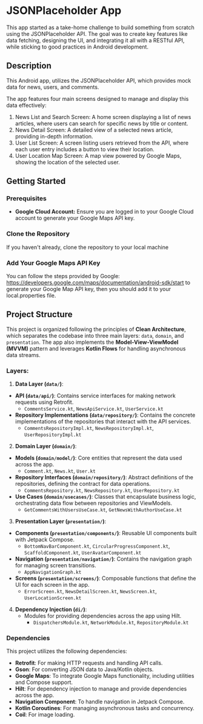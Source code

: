 ﻿# JSONPlaceholder App

This app started as a take-home challenge to build something from scratch using the JSONPlaceholder API. The goal was to create key features like data fetching, designing the UI, and integrating it all with a RESTful API, while sticking to good practices in Android development.

## Description
This Android app, utilizes the JSONPlaceholder API, which provides mock data for news, users, and comments. 

The app features four main screens designed to manage and display this data effectively:
  1. News List and Search Screen: A home screen displaying a list of news articles, where users can search for specific news by title or content.
  2. News Detail Screen: A detailed view of a selected news article, providing in-depth information.
  3. User List Screen: A screen listing users retrieved from the API, where each user entry includes a button to view their location.
  4. User Location Map Screen: A map view powered by Google Maps, showing the location of the selected user.

## Getting Started

### Prerequisites

- **Google Cloud Account:** Ensure you are logged in to your Google Cloud account to generate your Google Maps API key.

### Clone the Repository

If you haven't already, clone the repository to your local machine

### Add Your Google Maps API Key

You can follow the steps provided by Google: https://developers.google.com/maps/documentation/android-sdk/start to generate your Google Map API key, then you should add it to your local.properties file.

## Project Structure

This project is organized following the principles of **Clean Architecture**, which separates the codebase into three main layers: `data`, `domain`, and `presentation`. The app also implements the **Model-View-ViewModel (MVVM)** pattern and leverages **Kotlin Flows** for handling asynchronous data streams.

### Layers:

1. **Data Layer (`data/`)**:
  - **API (`data/api/`)**: Contains service interfaces for making network requests using Retrofit.
    - `CommentsService.kt`, `NewsApiService.kt`, `UserService.kt`
  - **Repository Implementations (`data/repository/`)**: Contains the concrete implementations of the repositories that interact with the API services.
    - `CommentsRepositoryImpl.kt`, `NewsRepositoryImpl.kt`, `UserRepositoryImpl.kt`

2. **Domain Layer (`domain/`)**:
  - **Models (`domain/model/`)**: Core entities that represent the data used across the app.
    - `Comment.kt`, `News.kt`, `User.kt`
  - **Repository Interfaces (`domain/repository/`)**: Abstract definitions of the repositories, defining the contract for data operations.
    - `CommentsRepository.kt`, `NewsRepository.kt`, `UserRepository.kt`
  - **Use Cases (`domain/usecases/`)**: Classes that encapsulate business logic, orchestrating data flow between repositories and ViewModels.
    - `GetCommentsWithUsersUseCase.kt`, `GetNewsWithAuthorUseCase.kt`

3. **Presentation Layer (`presentation/`)**:
  - **Components (`presentation/components/`)**: Reusable UI components built with Jetpack Compose.
    - `BottomNavBarComponent.kt`, `CircularProgressComponent.kt`, `ScaffoldComponent.kt`, `UserAvatarComponent.kt`
  - **Navigation (`presentation/navigation/`)**: Contains the navigation graph for managing screen transitions.
    - `AppNavigationGraph.kt`
  - **Screens (`presentation/screens/`)**: Composable functions that define the UI for each screen in the app.
    - `ErrorScreen.kt`, `NewsDetailScreen.kt`, `NewsScreen.kt`, `UserLocationScreen.kt`

4. **Dependency Injection (`di/`)**:
    - Modules for providing dependencies across the app using Hilt.
        - `DispatchersModule.kt`, `NetworkModule.kt`, `RepositoryModule.kt`

### Dependencies

This project utilizes the following dependencies:

- **Retrofit**: For making HTTP requests and handling API calls.
- **Gson**: For converting JSON data to Java/Kotlin objects.
- **Google Maps**: To integrate Google Maps functionality, including utilities and Compose support.
- **Hilt**: For dependency injection to manage and provide dependencies across the app.
- **Navigation Component**: To handle navigation in Jetpack Compose.
- **Kotlin Coroutines**: For managing asynchronous tasks and concurrency.
- **Coil**: For image loading.
